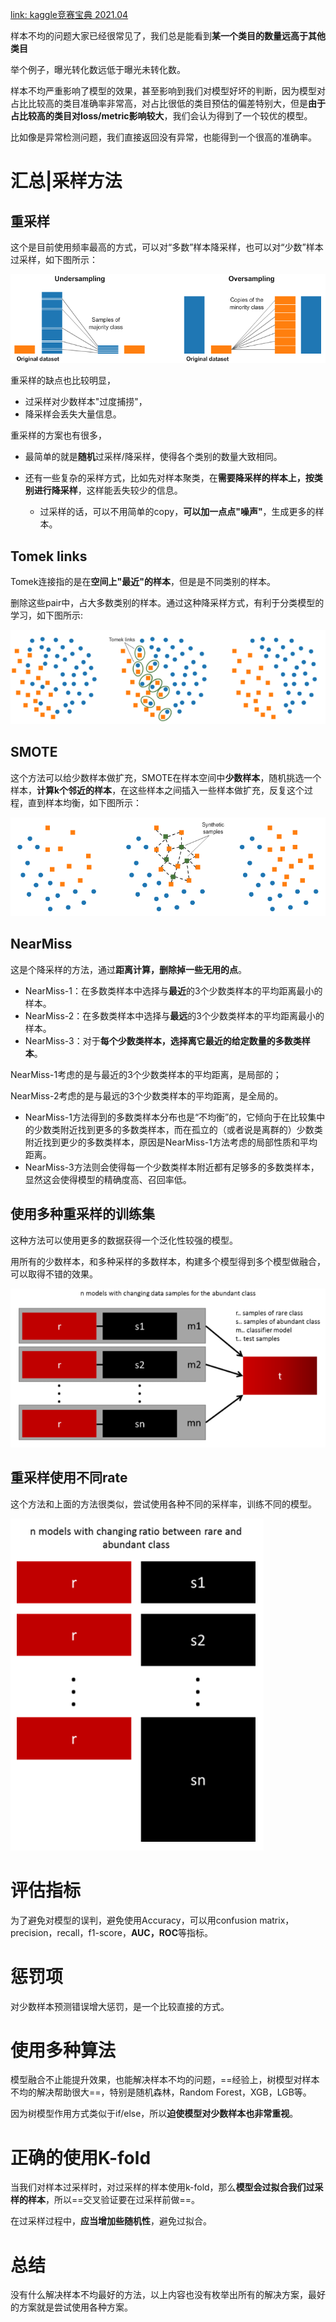 [link: kaggle竞赛宝典 2021.04](https://mp.weixin.qq.com/s/dOkXKFOwoAjsJ18vJ2rW-w)

样本不均的问题大家已经很常见了，我们总是能看到**某一个类目的数量远高于其他类目**

举个例子，曝光转化数远低于曝光未转化数。

样本不均严重影响了模型的效果，甚至影响到我们对模型好坏的判断，因为模型对占比比较高的类目准确率非常高，对占比很低的类目预估的偏差特别大，但是**由于占比较高的类目对loss/metric影响较大**，我们会认为得到了一个较优的模型。

比如像是异常检测问题，我们直接返回没有异常，也能得到一个很高的准确率。



# 汇总|采样方法

## 重采样

这个是目前使用频率最高的方式，可以对“多数”样本降采样，也可以对“少数”样本过采样，如下图所示：

![图片](https://raw.githubusercontent.com/DaiDuncan/PicUploader/main/img2/20210424114742.png)

重采样的缺点也比较明显，

- 过采样对少数样本"过度捕捞"，
- 降采样会丢失大量信息。



重采样的方案也有很多，

- 最简单的就是**随机**过采样/降采样，使得各个类别的数量大致相同。

- 还有一些复杂的采样方式，比如先对样本聚类，在**需要降采样的样本上，按类别进行降采样**，这样能丢失较少的信息。
  - 过采样的话，可以不用简单的copy，**可以加一点点"噪声"**，生成更多的样本。





## Tomek links

Tomek连接指的是在**空间上"最近"的样本**，但是是不同类别的样本。

删除这些pair中，占大多数类别的样本。通过这种降采样方式，有利于分类模型的学习，如下图所示:

![图片](https://raw.githubusercontent.com/DaiDuncan/PicUploader/main/img2/20210424114827.png)





## SMOTE

这个方法可以给少数样本做扩充，SMOTE在样本空间中**少数样本**，随机挑选一个样本，**计算k个邻近的样本**，在这些样本之间插入一些样本做扩充，反复这个过程，直到样本均衡，如下图所示：

![图片](https://raw.githubusercontent.com/DaiDuncan/PicUploader/main/img2/20210424114906.png)





## NearMiss

这是个降采样的方法，通过**距离计算，删除掉一些无用的点**。

- NearMiss-1：在多数类样本中选择与**最近**的3个少数类样本的平均距离最小的样本。
- NearMiss-2：在多数类样本中选择与**最远**的3个少数类样本的平均距离最小的样本。
- NearMiss-3：对于**每个少数类样本，选择离它最近的给定数量的多数类样本**。

NearMiss-1考虑的是与最近的3个少数类样本的平均距离，是局部的；

NearMiss-2考虑的是与最远的3个少数类样本的平均距离，是全局的。

- NearMiss-1方法得到的多数类样本分布也是“不均衡”的，它倾向于在比较集中的少数类附近找到更多的多数类样本，而在孤立的（或者说是离群的）少数类附近找到更少的多数类样本，原因是NearMiss-1方法考虑的局部性质和平均距离。
- NearMiss-3方法则会使得每一个少数类样本附近都有足够多的多数类样本，显然这会使得模型的精确度高、召回率低。





## 使用多种重采样的训练集

这种方法可以使用更多的数据获得一个泛化性较强的模型。

用所有的少数样本，和多种采样的多数样本，构建多个模型得到多个模型做融合，可以取得不错的效果。

![图片](https://raw.githubusercontent.com/DaiDuncan/PicUploader/main/img2/20210424115111.png)





## 重采样使用不同rate

这个方法和上面的方法很类似，尝试使用各种不同的采样率，训练不同的模型。

![图片](https://raw.githubusercontent.com/DaiDuncan/PicUploader/main/img2/20210424115124.png)



# 评估指标

为了避免对模型的误判，避免使用Accuracy，可以用confusion matrix，precision，recall，f1-score，**AUC，ROC**等指标。



# 惩罚项

对少数样本预测错误增大惩罚，是一个比较直接的方式。



# 使用多种算法

模型融合不止能提升效果，也能解决样本不均的问题，==经验上，树模型对样本不均的解决帮助很大==，特别是随机森林，Random Forest，XGB，LGB等。

因为树模型作用方式类似于if/else，所以**迫使模型对少数样本也非常重视**。



# 正确的使用K-fold

当我们对样本过采样时，对过采样的样本使用k-fold，那么**模型会过拟合我们过采样的样本**，所以==交叉验证要在过采样前做==。

在过采样过程中，**应当增加些随机性**，避免过拟合。





# 总结

没有什么解决样本不均最好的方法，以上内容也没有枚举出所有的解决方案，最好的方案就是尝试使用各种方案。 
